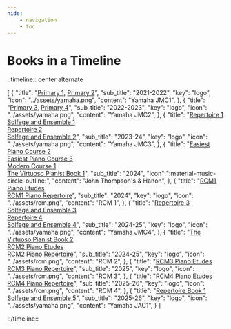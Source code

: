 ```yaml
---
hide:
    - navigation
    - toc
---
```


# Books in a Timeline

::timeline:: center alternate

[
    {
        "title": "[Primary 1](./primary1.md), [Primary 2](./primary2.md)",
        "sub_title": "2021-2022",
        "key": "logo",
        "icon": "../assets/yamaha.png",
        "content": "Yamaha JMC1",
    },
    {
        "title": "[Primary 3](./primary3.md), [Primary 4](./primary4.md)",
        "sub_title": "2022-2023",
        "key": "logo",
        "icon": "../assets/yamaha.png",
        "content": "Yamaha JMC2",
    },
    {
        "title": "[Repertoire 1](./repertoire1.md)<br>[Solfege and Ensemble 1](./solfege-and-ensemble1.md)<br>[Repertoire 2](./repertoire2.md)<br>[Solfege and Ensemble 2](./solfege-and-ensemble2.md)",
        "sub_title": "2023-24",
        "key": "logo",
        "icon": "../assets/yamaha.png",
        "content": "Yamaha JMC3",
    },
    {
        "title": "[Easiest Piano Course 2](./easiest-piano-course2.md)<br>[Easiest Piano Course 3](./easiest-piano-course3.md)<br>[Modern Course 1](./modern-course1.md)<br>[The Virtuoso Pianist Book 1](./hanon1071.md)",
        "sub_title": "2024",
        "icon":":material-music-circle-outline:",
        "content": "John Thompson's & Hanon",
    },
    {
        "title": "[RCM1 Piano Etudes](./rcm1-etudes.md)<br>[RCM1 Piano Repertoire](./rcm1-repertoire.md)",
        "sub_title": "2024",
        "key": "logo",
        "icon": "../assets/rcm.png",
        "content": "RCM 1",
    },
    {
        "title": "[Repertoire 3](./repertoire3.md)<br>[Solfege and Ensemble 3](./solfege-and-ensemble3.md)<br>[Repertoire 4](./repertoire4.md)<br>[Solfege and Ensemble 4](./solfege-and-ensemble4.md)",
        "sub_title": "2024-25",
        "key": "logo",
        "icon": "../assets/yamaha.png",
        "content": "Yamaha JMC4",
    },
    {
        "title": "[The Virtuoso Pianist Book 2](./hanon1072.md)<br>[RCM2 Piano Etudes](./rcm2-etudes.md)<br>[RCM2 Piano Repertoire](./rcm2-repertoire.md)",
        "sub_title": "2024-25",
        "key": "logo",
        "icon": "../assets/rcm.png",
        "content": "RCM 2",
    },
    {
        "title": "[RCM3 Piano Etudes](./rcm3-etudes.md)<br>[RCM3 Piano Repertoire](./rcm3-repertoire.md)",
        "sub_title": "2025",
        "key": "logo",
        "icon": "../assets/rcm.png",
        "content": "RCM 3",
    },
    {
        "title": "[RCM4 Piano Etudes](./rcm4-etudes.md)<br>[RCM4 Piano Repertoire](./rcm4-repertoire.md)",
        "sub_title": "2025-26",
        "key": "logo",
        "icon": "../assets/rcm.png",
        "content": "RCM 4",
    },
    {
        "title": "[Repertoire Book 1](./repertoire-book1.md)<br>[Solfege and Ensemble 5](./solfege-and-ensemble5.md)",
        "sub_title": "2025-26",
        "key": "logo",
        "icon": "../assets/yamaha.png",
        "content": "Yamaha JAC1",
    }
]

::/timeline::
